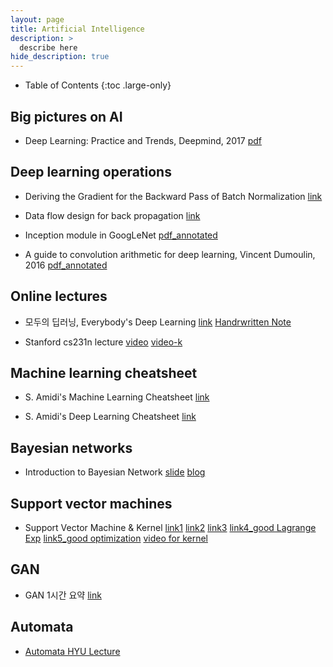 ```yaml
---
layout: page
title: Artificial Intelligence
description: >
  describe here
hide_description: true
---
```


- Table of Contents
{:toc .large-only}

## Big pictures on AI
- Deep Learning: Practice and Trends, Deepmind, 2017 [pdf](/assets/notes/DeepLearning_Practice_Trends_NIPS2017)

## Deep learning operations
- Deriving the Gradient for the Backward Pass of Batch Normalization [link](https://kevinzakka.github.io/2016/09/14/batch_normalization/)

- Data flow design for back propagation [link](https://pdfs.semanticscholar.org/c6dc/7c47b1c0480dd0c843611b443ff4092d3a54.pdf)

- Inception module in GoogLeNet [pdf_annotated](/assets/notes/cs217/Inception_GoogLeNet_Kreview.pdf)

- A guide to convolution arithmetic for deep learning, Vincent Dumoulin, 2016 [pdf_annotated](/assets/notes/CNNArithmatic.pdf)

## Online lectures
- 모두의 딥러닝, Everybody's Deep Learning [link](https://hunkim.github.io/ml/) [Handrwritten Note](/assets/notes/note_everyonesdeeplearning_basic.pdf)

- Stanford cs231n lecture [video](https://www.youtube.com/playlist?list=PLC1qU-LWwrF64f4QKQT-Vg5Wr4qEE1Zxk) [video-k](https://www.youtube.com/playlist?list=PL1Kb3QTCLIVtyOuMgyVgT-OeW0PYXl3j5)



## Machine learning cheatsheet
- S. Amidi's Machine Learning Cheatsheet [link](https://stanford.edu/~shervine/teaching/cs-230/)

- S. Amidi's Deep Learning Cheatsheet [link](https://stanford.edu/~shervine/teaching/cs-230/)

## Bayesian networks
- Introduction to Bayesian Network [slide](http://www.ee.columbia.edu/~vittorio/Lecture12.pdf) [blog](https://towardsdatascience.com/introduction-to-bayesian-networks-81031eeed94e)

## Support vector machines
- Support Vector Machine & Kernel [link1](http://www.cs.colostate.edu/~asa/pdfs/howto.pdf) [link2](https://www.slideshare.net/freepsw/svm-77055058)  [link3](https://tensorflow.blog/%ED%8C%8C%EC%9D%B4%EC%8D%AC-%EB%A8%B8%EC%8B%A0%EB%9F%AC%EB%8B%9D/2-3-7-%EC%BB%A4%EB%84%90-%EC%84%9C%ED%8F%AC%ED%8A%B8-%EB%B2%A1%ED%84%B0-%EB%A8%B8%EC%8B%A0/) [link4_good Lagrange Exp](https://wikidocs.net/5719) [link5_good optimization](http://jaejunyoo.blogspot.com/2018/01/support-vector-machine-1.html#mjx-eqn-eq4) [video for kernel](https://www.youtube.com/watch?v=OmTu0fqUsQk)

## GAN

- GAN 1시간 요약 [link](https://www.youtube.com/watch?v=odpjk7_tGY0)

## Automata
- [Automata HYU Lecture](http://www.kocw.net/home/search/kemView.do?kemId=1220786)

